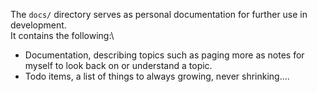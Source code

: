 The `docs/` directory serves as personal documentation for further use in development.\
It contains the following:\
 - Documentation, describing topics such as paging more as notes for myself to look back on or understand a topic.
 - Todo items, a list of things to always growing, never shrinking....
